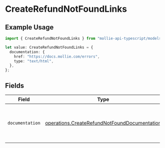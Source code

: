 # CreateRefundNotFoundLinks

## Example Usage

```typescript
import { CreateRefundNotFoundLinks } from "mollie-api-typescript/models/operations";

let value: CreateRefundNotFoundLinks = {
  documentation: {
    href: "https://docs.mollie.com/errors",
    type: "text/html",
  },
};
```

## Fields

| Field                                                                                                        | Type                                                                                                         | Required                                                                                                     | Description                                                                                                  |
| ------------------------------------------------------------------------------------------------------------ | ------------------------------------------------------------------------------------------------------------ | ------------------------------------------------------------------------------------------------------------ | ------------------------------------------------------------------------------------------------------------ |
| `documentation`                                                                                              | [operations.CreateRefundNotFoundDocumentation](../../models/operations/createrefundnotfounddocumentation.md) | :heavy_check_mark:                                                                                           | The URL to the generic Mollie API error handling guide.                                                      |